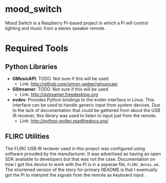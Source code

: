 # mood_switch
Mood Switch is a Raspberry Pi-based project in which a Pi will control lighting and music from a stereo speaker remote.

# Required Tools
## Python Libraries
* **GMusicAPI**: TODO. Not sure if this will be used
    * Link: http://github.com/simon-weber/gmusicapi
* **GStreamer**: TODO. Not sure if this will be used
    * Link: http://gstreamer.freedesktop.org
* **evdev**: Provides Python bindings to the evdev interface in Linux. This
    interface can be used to handle generic input from system devices. Due to
    the lack of documentation that could be gathered from about the USB IR 
    receiver, this library was used to listen to input just from the remote.
    * Link: http://python-evdev.readthedocs.org/
## FLIRC Utilities
The FLIRC USB IR reciever used in this project was configured using software
provided by the manufacturer. It was advertised as having an open SDK available
to developers but that was not the case. Documentation on how I got this device
to work with the Pi is in a separae file, ```FLIRC_Notes.md```. The shortened
version of the story for primary README is that I eventually got the Pi to
interpret the signals from the remote as keyboard input.


